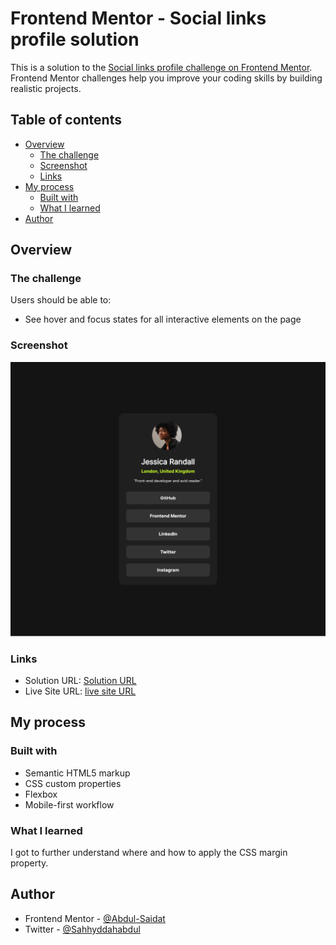 # Frontend Mentor - Social links profile solution

This is a solution to the [Social links profile challenge on Frontend Mentor](https://www.frontendmentor.io/challenges/social-links-profile-UG32l9m6dQ). Frontend Mentor challenges help you improve your coding skills by building realistic projects. 

## Table of contents

- [Overview](#overview)
  - [The challenge](#the-challenge)
  - [Screenshot](#screenshot)
  - [Links](#links)
- [My process](#my-process)
  - [Built with](#built-with)
  - [What I learned](#what-i-learned)
- [Author](#author)


## Overview

### The challenge

Users should be able to:

- See hover and focus states for all interactive elements on the page

### Screenshot

![Screenshot](./assets/images/Social-links-profile-06-26-2025_01_18_PM.png)

### Links

- Solution URL: [Solution URL](https://github.com/Abdul-Saidat/Social-links-profile)
- Live Site URL: [live site URL](https://social-links-profile-vert-eight.vercel.app/)


## My process

### Built with

- Semantic HTML5 markup
- CSS custom properties
- Flexbox
- Mobile-first workflow

### What I learned
I got to further understand where and how to apply the CSS margin property.

## Author
- Frontend Mentor - [@Abdul-Saidat](https://www.frontendmentor.io/profile/Abdul-Saidat)
- Twitter - [@Sahhyddahabdul](https://www.twitter.com/Sahhyddahabdul)

